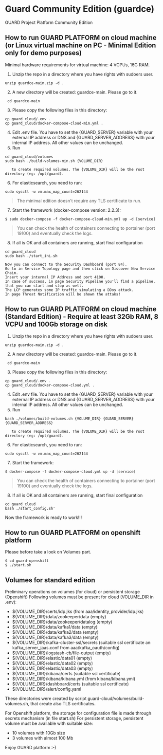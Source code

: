 # Guard Community Edition (guardce)
GUARD Project Platform Community Edition 


## How to run GUARD PLATFORM on cloud machine (or Linux virtual machine on PC - Minimal Edition only for demo purposes)

Minimal hardware requirements for virtual machine: 4 VCPUs, 16G RAM.

1) Unzip the repo in a directory where you have rights with sudoers user.
```console 
unzip guardce-main.zip -d .
```
2) A new directory will be created: guardce-main. Please go to it.
```console
 cd guardce-main
```
3) Please copy the following files in this directory:
```console
cp guard_cloud/.env .
cp guard_cloud/docker-compose-cloud-min.yml .
```
4) Edit .env file. You have to set the {GUARD_SERVER} variable with your external IP address or DNS and {GUARD_SERVER_ADDRESS} with your internal IP address. All other values can be unchanged.
5) Run 
```console
cd guard_cloud/volumes
sudo bash ./build-volumes-min.sh {VOLUME_DIR}
```
       to create required volumes. The {VOLUME_DIR} will be the root directory (eg: /opt/guard).
6) For elasticsearch, you need to run:
```console
sudo sysctl -w vm.max_map_count=262144
```
>The minimal edition doesn't require any TLS certificate to run. 
7) Start the framework (docker-compose version: 2.2.3):
```console
$ sudo docker-compose -f docker-compose-cloud-min.yml up -d [service]
```
> You can check the health of containers connecting to portainer (port 19100) and eventually check the logs.
8) If all is OK and all containers are running, start final configuration
```console
cd guard_cloud
sudo bash ./start_ini.sh
```
```
Now you can connect to the Security Dashboard (port 84). 
Go to in Service Topology page and then click on Discover New Service Chain. 
Insert your internal IP Address and port 4100. 
In case of success, in page Security Pipeline you'll find a pipeline, that you can start and stop as well.
The LCP generates some IP traffic simulating a DDos attack.
In page Threat Notification will be shown the attaks! 
```


## How to run GUARD PLATFORM on cloud machine (Standard Edition) - Require at least 32Gb RAM, 8 VCPU and 100Gb storage on disk

1) Unzip the repo in a directory where you have rights with sudoers user.
```console 
unzip guardce-main.zip -d .
```
2) A new directory will be created: guardce-main. Please go to it.
```console
 cd guardce-main
```
3) Please copy the following files in this directory:
```console
cp guard_cloud/.env .
cp guard_cloud/docker-compose-cloud.yml .
```
4) Edit .env file. You have to set the {GUARD_SERVER} variable with your external IP address or DNS and {GUARD_SERVER_ADDRESS} with your internal IP address. All other values can be unchanged.
5) Run 
```console
bash ./volumes/build-volumes.sh {VOLUME_DIR} {GUARD_SERVER} {GUARD_SERVER_ADDRESS}
```
       to create required volumes. The {VOLUME_DIR} will be the root directory (eg: /opt/guard).
6) For elasticsearch, you need to run:
```console
sudo sysctl -w vm.max_map_count=262144
```
7) Start the framework:
```console
$ docker-compose -f docker-compose-cloud.yml up -d [service]
```
> You can check the health of containers connecting to portainer (port 19100) and eventually check the logs.
8) If all is OK and all containers are running, start final configuration
```console
cd guard_cloud
bash ./start_config.sh'
```
Now the framework is ready to work!!!


## How to run GUARD PLATFORM on openshift platform

Please before take a look on Volumes part.

```console
$ cd guard-openshift
$ ./start.sh
```


## Volumes for standard edition

Preliminary operations on volumes (for cloud) or persistent storage (Openshift)
Following volumes must be present for cloud (VOLUME_DIR in .env):
- ${VOLUME_DIR}/certs/idp.jks (from aaa/identity_provider/idp.jks)
- ${VOLUME_DIR}/data/zookeeper/data (empty)
- ${VOLUME_DIR}/data/zookeeper/datalog (empty)
- ${VOLUME_DIR}/data/kafka1/data (empty)
- ${VOLUME_DIR}/data/kafka2/data (empty)
- ${VOLUME_DIR}/data/kafka3/data (empty)
- ${VOLUME_DIR}/kafka-cluster-ssl/secrets (suitable ssl certificate an kafka_server_jaas.conf from aaa/kafka_oauth/config)
- ${VOLUME_DIR}/logstash-cb/file-output (empty)
- ${VOLUME_DIR}/elastic/data01 (empty)
- ${VOLUME_DIR}/elastic/data02 (empty)
- ${VOLUME_DIR}/elastic/data03 (empty)
- ${VOLUME_DIR}/kibana/certs (suitable ssl certificate)
- ${VOLUME_DIR}/kibana/kibana.yml (from kibana/kibana.yml)
- ${VOLUME_DIR}/dashboard/certs (suitable ssl certificate)
- ${VOLUME_DIR}/alert/config.yaml

These directories were created by script guard-cloud/volumes/build-volumes.sh, that create also TLS certificates.

For Openshift platform, the storage for configuration file is made through secrets mechanism (in file start.sh)
For persistent storage, persistent volume must be available with suitable size:
- 10 volumes with 10Gb size
- 3 volumes with almost 100 Mb



Enjoy GUARD platform :-)
